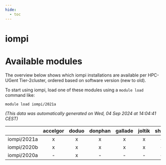 ```yaml
---
hide:
  - toc
---
```


iompi
=====

# Available modules


The overview below shows which iompi installations are available per HPC-UGent Tier-2cluster, ordered based on software version (new to old).

To start using iompi, load one of these modules using a `module load` command like:

```shell
module load iompi/2021a
```

*(This data was automatically generated on Wed, 04 Sep 2024 at 14:04:41 CEST)*  

| |accelgor|doduo|donphan|gallade|joltik|shinx|skitty|
| :---: | :---: | :---: | :---: | :---: | :---: | :---: | :---: |
|iompi/2021a|x|x|x|x|x|-|x|
|iompi/2020b|x|x|x|x|x|-|x|
|iompi/2020a|-|x|-|-|-|-|-|

